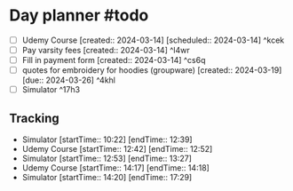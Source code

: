 # Day planner #todo 
- [ ] Udemy Course [created:: 2024-03-14]  [scheduled:: 2024-03-14] ^kcek
- [ ] Pay varsity fees  [created:: 2024-03-14] ^l4wr
- [ ] Fill in payment form  [created:: 2024-03-14] ^cs6q
- [ ] quotes for embroidery for hoodies (groupware)  [created:: 2024-03-19]  [due:: 2024-03-26] ^4khl
- [ ] Simulator ^17h3

## Tracking
- Simulator [startTime:: 10:22] [endTime:: 12:39]
- Udemy Course [startTime:: 12:42] [endTime:: 12:52]
- Simulator [startTime:: 12:53] [endTime:: 13:27]
- Udemy Course [startTime:: 14:17] [endTime:: 14:18]
- Simulator [startTime:: 14:20] [endTime:: 17:29]